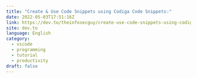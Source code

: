 ```yaml
---
title: "Create & Use Code Snippets using Codiga Code Snippets💡"
date: 2022-05-03T17:51:16Z
link: https://dev.to/theinfosecguy/create-use-code-snippets-using-codiga-code-snippets-oa7?utm_medium=RSS&utm_source=news.12bit.vn
site: dev.to
language: English
category:
  - vscode
  - programming
  - tutorial
  - productivity
draft: false
---
```

